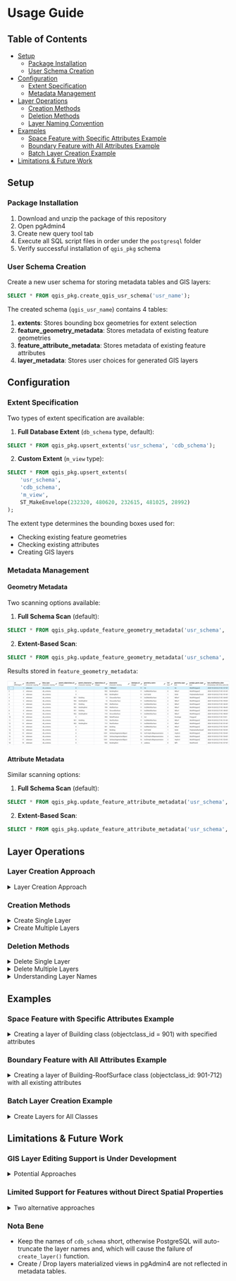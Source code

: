 # Usage Guide

## Table of Contents
- [Setup](#setup)
  - [Package Installation](#package-installation)
  - [User Schema Creation](#user-schema-creation)
- [Configuration](#configuration)
  - [Extent Specification](#extent-specification)
  - [Metadata Management](#metadata-management)
- [Layer Operations](#layer-operations)
  - [Creation Methods](#creation-methods)
  - [Deletion Methods](#deletion-methods)
  - [Layer Naming Convention](#layer-naming-convention)
- [Examples](#examples)
  - [Space Feature with Specific Attributes Example](#space-feature-with-specific-attributes-example)
  - [Boundary Feature with All Attributes Example](#boundary-feature-with-all-attributes-example)
  - [Batch Layer Creation Example](#batch-layer-creation-example)
- [Limitations & Future Work](#limitations--future-work)

## Setup

### Package Installation
1. Download and unzip the package of this repository
2. Open pgAdmin4
3. Create new query tool tab
4. Execute all SQL script files in order under the `postgresql` folder
5. Verify successful installation of `qgis_pkg` schema

### User Schema Creation
Create a new user schema for storing metadata tables and GIS layers:
```sql
SELECT * FROM qgis_pkg.create_qgis_usr_schema('usr_name');
```

The created schema (`qgis_usr_name`) contains 4 tables:
1. **extents**: Stores bounding box geometries for extent selection
2. **feature_geometry_metadata**: Stores metadata of existing feature geometries
3. **feature_attribute_metadata**: Stores metadata of existing feature attributes
4. **layer_metadata**: Stores user choices for generated GIS layers

## Configuration

### Extent Specification
Two types of extent specification are available:

1. **Full Database Extent** (`db_schema` type, default):
```sql
SELECT * FROM qgis_pkg.upsert_extents('usr_schema', 'cdb_schema');
```

2. **Custom Extent** (`m_view` type):
```sql
SELECT * FROM qgis_pkg.upsert_extents(
    'usr_schema', 
    'cdb_schema', 
    'm_view', 
    ST_MakeEnvelope(232320, 480620, 232615, 481025, 28992)
);
```

The extent type determines the bounding boxes used for:
- Checking existing feature geometries
- Checking existing attributes
- Creating GIS layers

### Metadata Management

#### Geometry Metadata
Two scanning options available:

1. **Full Schema Scan** (default):
```sql
SELECT * FROM qgis_pkg.update_feature_geometry_metadata('usr_schema', 'cdb_schema');
```

2. **Extent-Based Scan**:
```sql
SELECT * FROM qgis_pkg.update_feature_geometry_metadata('usr_schema', 'cdb_schema', 'm_view');
```

Results stored in `feature_geometry_metadata`:
<p align="center"> 
<img src="../docs/images/meta_geom.png" alt="meta_geom"/> 
</p>

#### Attribute Metadata
Similar scanning options:

1. **Full Schema Scan** (default):
```sql
SELECT * FROM qgis_pkg.update_feature_attribute_metadata('usr_schema', 'cdb_schema');
```

2. **Extent-Based Scan**:
```sql
SELECT * FROM qgis_pkg.update_feature_attribute_metadata('usr_schema', 'cdb_schema', 'm_view');
```

## Layer Operations

### Layer Creation Approach
<details>
<summary>Layer Creation Approach</summary>
The metadata tables provide options for:

**Geometries:**
- Desired geometry representation
- Desired LoD

**Attributes:**
- Specific attribute selection
- Generic attributes treated as "standard" attributes
- Multi-language support (e.g., kanji in column names)

**Recommended Approach** ([research reference](https://repository.tudelft.nl/record/uuid:5992ba24-8618-48d7-9e24-28839b5da16b)):
- Integrates flattening query of selected attributes into attribute table
- Stores as materialized view
- `LEFT JOIN` with geometry materialized view
<p align="center"> 
    <img src="../docs/images/layer approach.png" alt="layer_2"/> 
</p>
</details>

### Creation Methods
<details>
<summary>Create Single Layer</summary>

#### Individual Layer Creation
`qgis_pkg.create_layer()`

Required Parameters:
1. **usr_schema**: User schema name
2. **cdb_schema**: Target 3DCityDB schema name
3. **parent_objectclass_id**: Only for boundary features, 0 for space feature
4. **objectclass_id**: Target feature class ID
5. **geometry_name**: Spatial property name (e.g. `lod1Solid`, `tin`)
6. **lod**: Level of Detail number

Optional Parameters:

7. **attris**: Selected attribute names in text array (Default: null)
8. **is_matview**: Store the query as view or materialized view (Default: null)
9. **is_all_attri**: Select all existing attributes (Default: null)
10. **is_joins**: Join method selection (Default: null)
</details>


<details>
<summary>Create Multiple Layers</summary>

#### Batch Layer Creation
1. **For Single Class:**
`qgis_pkg.create_class_layers()`
```sql
-- Building class (objectclass_id = 901)
SELECT * FROM qgis_pkg.create_class_layers('usr_schema', 'cdb_schema', NULL, 901);
```

2. **For All Classes:**
`qgis_pkg.create_all_layers()`

```sql
-- All existing classes in the cdb_schema
SELECT * FROM qgis_pkg.create_all_layer('usr_schema', 'cdb_schema');
```
</details>

### Deletion Methods

<details>
<summary>Delete Single Layer</summary>

#### Individual Layer Deletion
`qgis_pkg.drop_single_layer_attri_table()`

Required Parameters:
1. **usr_schema**: User schema name
2. **cdb_schema**: CityDB schema name
3. **parent_objectclass_id**: NULL for space feature
4. **objectclass_id**: Feature class ID
5. **geometry_name**: Geometry column name
6. **lod**: Level of Detail

Optional Parameters:

7. **attris**: Attribute names array (Default: null)
8. **is_matview**: View type (Default: null)
9. **is_all_attri**: All attributes flag (Default: null)
10. **is_drop_attris**: Cascade drop flag (Default: null)

</details>

<details>
<summary>Delete Multiple Layers</summary>

#### Batch Deletion
1. **Delete Layers of a Single Class:**
`qgis_pkg.drop_class_layers_attri_table()`
```sql
-- Building class (objectclass_id = 901)
SELECT * FROM qgis_pkg.drop_class_layers_attri_table('usr_schema', 'cdb_schema', NULL, 901);
```

2. **Delete All Layers:**
`qgis_pkg.drop_all_layer()`

```sql
-- All existing classes in the cdb_schema
SELECT * FROM qgis_pkg.drop_all_layer('usr_schema', 'cdb_schema');
```
</details>

<details>
<summary>Understanding Layer Names</summary>

### Layer Naming Convention
1. **GIS Layer Names:**
- Prefix: `=lmv` (layer materialized view)
- Components: `cdb_schema_class-alias_lod_geometry-type`
- Suffix: `attri_table` or `no_attri_table`

2. **Attribute Table Names:**
- Prefix: `_amv` (attribute materialized view)
- Components: `cdb_schema_class-name_g_[ID]`
- Suffix: `attributes`

Layer information stored in `layer_metadata`:
<p align="center"> 
  <img src="../docs/images/meta_layer.png" alt="meta_layer"/> 
</p>
</details>

## Examples

### Space Feature with Specific Attributes Example
<details>
<summary>Creating a layer of Building class (objectclass_id = 901) with specified attributes</summary>

```sql
SELECT * FROM qgis_pkg.create_layer(
    'usr_schema', 
    'cdb_schema', 
    0,                             -- Space feature
    901,                           -- Building class ID
    'lod1Solid',                   -- Geometry type
    1,                             -- LoD number
    ARRAY['function', 'height'],   -- Selected attributes
    TRUE                           -- As materialized view
);
```
Result:
<p align="center"> 
<img src="../docs/images/layer_example1.png" alt="layer_1"/> 
</p>

Generated views:
- `=lmv_alderaan_bgd_lod1_Solid_attri_table`
- `_amv_alderaan_Building_g_[ID]_attributes`
</details>

### Boundary Feature with All Attributes Example
<details>
<summary>Creating a layer of Building-RoofSurface class (objectclass_id: 901-712) with all existing attributes</summary><br>

```sql
SELECT * FROM qgis_pkg.create_layer(
    'usr_schema', 
    'cdb_schema', 
    901,                           -- Parent: Building
    712,                           -- RoofSurface class ID
    'lod2MultiSurface',            -- Geometry type
    2,                             -- LoD number
    NULL,                          -- No specific attributes
    TRUE,                          -- As materialized view
    TRUE                           -- All attributes
);
```
Result:
<p align="center"> 
<img src="../docs/images/layer_example2.png" alt="layer_2"/> 
</p>

Generated views:
- `=lmv_alderaan_bgd_roof_surf_lod2_MSurf_attri_table`
- `_amv_alderaan_RoofSurface_g_[ID]_attributes`
</details>

### Batch Layer Creation Example
<details>
<summary>Create Layers for All Classes</summary><br>

Creating layers for all existing classes in the `cdb_schema`:
```sql
SELECT * FROM qgis_pkg.create_all_layer('usr_schema', 'cdb_schema');
```

- Railway dataset result:
    <p align="center"> 
    <img src="../docs/images/railway_2D.png" alt="railway_2D"/> 
    </p>
    <p align="center"> 
    <img src="../docs/images/railway_3D.png" alt="railway_3D"/> 
    </p>

- Rijsen-Holten dataset result:
    - Full extent:
        <p align="center"> 
        <img src="../docs/images/rh_full_2d.png" alt="rh_full_2d"/> 
        </p>
        <p align="center"> 
        <img src="../docs/images/rh_full_3d.png" alt="rh_full_3d"/> 
        </p>

    - Smaller extent:
        <p align="center"> 
        <img src="../docs/images/rh_small_2d.png" alt="rh_small_2d"/> 
        </p>
        <p align="center"> 
        <img src="../docs/images/rh_small_3d.png" alt="rh_small_3d"/> 
        </p>

- Tokyo dataset result:
    <p align="center"> 
    <img src="../docs/images/Tokyo_result_2d.png" alt="tokyo_2d"/> 
    </p>
    <p align="center"> 
    <img src="../docs/images/Tokyo_result_3d.png" alt="tokyo_3d"/> 
    </p>

- New York Transportation dataset result:
    <p align="center"> 
    <img src="../docs/images/nyc_2d.png" alt="ny_2d"/> 
    </p>
    <p align="center"> 
    <img src="../docs/images/nyc_3d.png" alt="ny_3d"/> 
    </p>
</details>

## Limitations & Future Work

### GIS Layer Editing Support is Under Development
<details>
<summary>Potential Approaches</summary><br>

The current implementation stores GIS layers as materialized views, which do not inherently support updates. This means that edits made to feature attributes in QGIS cannot be directly propagated back to the underlying 3DCityDB 5.0 database.

Future development will focus on enabling bidirectional editing capabilities, allowing users to modify feature attributes through the GIS layers while maintaining data consistency with 3DCityDB 5.0. Some potential approaches being considered include:

- [Implementing Incremental View Maintenance (IVM)](https://www.postgresql.org/about/news/pg_ivm-19-released-2902/) techniques to make materialized views updatable
- Creating trigger-based mechanisms to propagate changes between views and base tables
- Developing an intermediate layer to handle view updates and database synchronization

This enhancement will provide a more complete workflow for interacting with 3D city model data through QGIS, while preserving data integrity in the underlying 3DCityDB structure.
</details>


### Limited Support for Features without Direct Spatial Properties
<details>
<summary>Two alternative approaches</summary><br>

Currently, features without direct geometry representations (e.g., traffic spaces in transportation data) have limited visualisation via GIS layers. Two potential approaches are being considered for future development:

1. **Feature Bounding Box Envelopes**
   - Using feature envelopes from the FEATURE table as alternative geometries
   - Quick to implement but provides only coarse spatial representation
   - May have overlapping geometries making spatial analysis difficult

2. **Child Feature Geometry Aggregation** 
   - Aggregating geometries from child features to represent parent features
   - More accurate spatial representation than envelopes
   - Enables visualisation of semantic hierarchies (e.g., traffic areas → roads/squares → sections/intersections)
   - Requires more complex SQL queries and data processing

<table>
<tr>
<td width="50%">
<p align="center">
<img src="../docs/images/envelope_result_no_panel.png" alt="envelope_result"/>
<br>
<em>Feature Envelope</em>
</p>
</td>
<td width="50%">
<p align="center">
<img src="../docs/images/aggre_result_no_panel.png" alt="aggre_result"/>
<br>
<em>Child Feature Geometry Aggregation</em>
</p>
</td>
</tr>
</table>

Future work will focus on implementing both approaches to provide comprehensive support for CityGML 3.0 features without direct geometries, allowing users to:
- Access and visualise all feature attributes regardless of geometry representation
- Explore semantic hierarchies through additional derived layers
- Perform spatial analysis on aggregated geometries
- Choose between quick envelope views or detailed aggregated views based on needs

<table>
<tr>
<td width="33%">
<p align="center">
<img src="../docs/images/traffic_area.png" alt="traffic_area"/>
<br>
<em>Original layer of (Auxiliary) traffic area</em>
</p>
</td>
<td width="33%">
<p align="center">
<img src="../docs/images/road&square.png" alt="road&square"/>
<br>
<em>Derived layer of Road and Square</em>
</p>
</td>
<td width="33%">
<p align="center">
<img src="../docs/images/section&square.png" alt="section&square"/>
<br>
<em>Derived layer of (Inter)Section and Square</em>
</p>
</td>
</tr>
</table>
</details>

### Nota Bene
- Keep the names of  `cdb_schema` short, otherwise PostgreSQL will auto-truncate the layer names and, which will cause the failure of `create_layer()` function.
- Create / Drop layers materialized views in pgAdmin4 are not reflected in metadata tables.